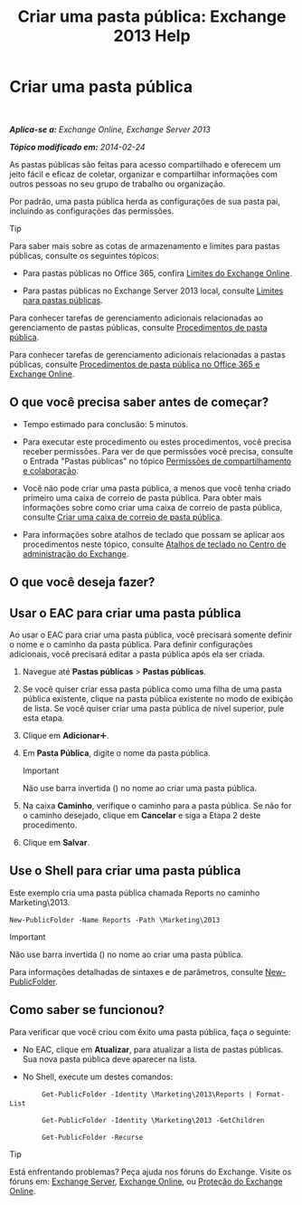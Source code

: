 ﻿---
title: 'Criar uma pasta pública: Exchange 2013 Help'
TOCTitle: Criar uma pasta pública
ms:assetid: 6d252e60-c8d0-4efd-b9d7-ba5284a6f8ab
ms:mtpsurl: https://technet.microsoft.com/pt-br/library/Bb691104(v=EXCHG.150)
ms:contentKeyID: 50485894
ms.date: 05/22/2018
mtps_version: v=EXCHG.150
f1_keywords:
- Microsoft.Exchange.Management.PublicFolders.NewPublicFolderWizardForm.NewPublicFolderWizardPage
ms.translationtype: MT
---

# Criar uma pasta pública

 

_**Aplica-se a:** Exchange Online, Exchange Server 2013_

_**Tópico modificado em:** 2014-02-24_

As pastas públicas são feitas para acesso compartilhado e oferecem um jeito fácil e eficaz de coletar, organizar e compartilhar informações com outros pessoas no seu grupo de trabalho ou organização.

Por padrão, uma pasta pública herda as configurações de sua pasta pai, incluindo as configurações das permissões.


> [!TIP]
> Para saber mais sobre as cotas de armazenamento e limites para pastas públicas, consulte os seguintes tópicos: 
> <UL>
> <LI>
> <P>Para pastas públicas no Office 365, confira <A href="https://go.microsoft.com/fwlink/?linkid=391188">Limites do Exchange Online</A>.</P>
> <LI>
> <P>Para pastas públicas no Exchange Server 2013 local, consulte <A href="limits-for-public-folders-exchange-2013-help.md">Limites para pastas públicas</A>.</P></LI></UL>



Para conhecer tarefas de gerenciamento adicionais relacionadas ao gerenciamento de pastas públicas, consulte [Procedimentos de pasta pública](public-folder-procedures-exchange-2013-help.md).

Para conhecer tarefas de gerenciamento adicionais relacionadas a pastas públicas, consulte [Procedimentos de pasta pública no Office 365 e Exchange Online](https://technet.microsoft.com/pt-br/library/jj966272\(v=exchg.150\)).

## O que você precisa saber antes de começar?

  - Tempo estimado para conclusão: 5 minutos.

  - Para executar este procedimento ou estes procedimentos, você precisa receber permissões. Para ver de que permissões você precisa, consulte o Entrada "Pastas públicas" no tópico [Permissões de compartilhamento e colaboração](sharing-and-collaboration-permissions-exchange-2013-help.md).

  - Você não pode criar uma pasta pública, a menos que você tenha criado primeiro uma caixa de correio de pasta pública. Para obter mais informações sobre como criar uma caixa de correio de pasta pública, consulte [Criar uma caixa de correio de pasta pública](create-a-public-folder-mailbox-exchange-2013-help.md).

  - Para informações sobre atalhos de teclado que possam se aplicar aos procedimentos neste tópico, consulte [Atalhos de teclado no Centro de administração do Exchange](keyboard-shortcuts-in-the-exchange-admin-center-exchange-online-protection-help.md).

## O que você deseja fazer?

## Usar o EAC para criar uma pasta pública

Ao usar o EAC para criar uma pasta pública, você precisará somente definir o nome e o caminho da pasta pública. Para definir configurações adicionais, você precisará editar a pasta pública após ela ser criada.

1.  Navegue até **Pastas públicas** \> **Pastas públicas**.

2.  Se você quiser criar essa pasta pública como uma filha de uma pasta pública existente, clique na pasta pública existente no modo de exibição de lista. Se você quiser criar uma pasta pública de nível superior, pule esta etapa.

3.  Clique em **Adicionar**![Ícone Adicionar](images/JJ218640.c1e75329-d6d7-4073-a27d-498590bbb558(EXCHG.150).gif "Ícone Adicionar").

4.  Em **Pasta Pública**, digite o nome da pasta pública.
    

    > [!IMPORTANT]
    > Não use barra invertida (\) no nome ao criar uma pasta pública.



5.  Na caixa **Caminho**, verifique o caminho para a pasta pública. Se não for o caminho desejado, clique em **Cancelar** e siga a Etapa 2 deste procedimento.

6.  Clique em **Salvar**.

## Use o Shell para criar uma pasta pública

Este exemplo cria uma pasta pública chamada Reports no caminho Marketing\\2013.

    New-PublicFolder -Name Reports -Path \Marketing\2013


> [!IMPORTANT]
> Não use barra invertida (\) no nome ao criar uma pasta pública.



Para informações detalhadas de sintaxes e de parâmetros, consulte [New-PublicFolder](https://technet.microsoft.com/pt-br/library/aa996405\(v=exchg.150\)).

## Como saber se funcionou?

Para verificar que você criou com êxito uma pasta pública, faça o seguinte:

  - No EAC, clique em **Atualizar**, para atualizar a lista de pastas públicas. Sua nova pasta pública deve aparecer na lista.

  - No Shell, execute um destes comandos:
    
```
        Get-PublicFolder -Identity \Marketing\2013\Reports | Format-List
```
```    
        Get-PublicFolder -Identity \Marketing\2013 -GetChildren
```
```    
        Get-PublicFolder -Recurse
```

> [!TIP]
> Está enfrentando problemas? Peça ajuda nos fóruns do Exchange. Visite os fóruns em: <A href="https://go.microsoft.com/fwlink/p/?linkid=60612">Exchange Server</A>, <A href="https://go.microsoft.com/fwlink/p/?linkid=267542">Exchange Online</A>, ou <A href="https://go.microsoft.com/fwlink/p/?linkid=285351">Proteção do Exchange Online</A>.


